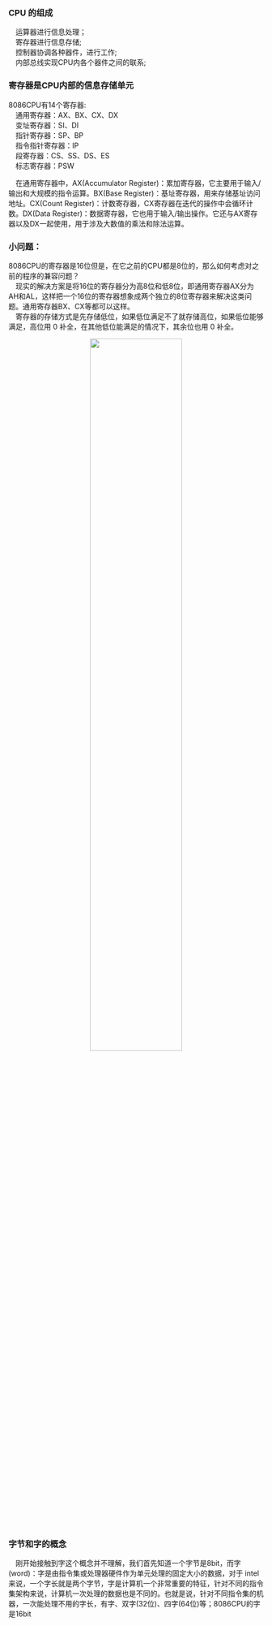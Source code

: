 ### CPU 的组成  
&emsp;运算器进行信息处理；   
&emsp;寄存器进行信息存储;  
&emsp;控制器协调各种器件，进行工作;  
&emsp;内部总线实现CPU内各个器件之间的联系;  

### 寄存器是CPU内部的信息存储单元  
8086CPU有14个寄存器:  
&emsp;通用寄存器：AX、BX、CX、DX  
&emsp;变址寄存器：SI、DI  
&emsp;指针寄存器：SP、BP  
&emsp;指令指针寄存器：IP  
&emsp;段寄存器：CS、SS、DS、ES  
&emsp;标志寄存器：PSW  

&emsp;在通用寄存器中，AX(Accumulator Register)：累加寄存器，它主要用于输入/输出和大规模的指令运算。BX(Base Register)：基址寄存器，用来存储基址访问地址。CX(Count Register)：计数寄存器，CX寄存器在迭代的操作中会循环计数。DX(Data Register)：数据寄存器，它也用于输入/输出操作。它还与AX寄存器以及DX一起使用，用于涉及大数值的乘法和除法运算。

### 小问题：  
8086CPU的寄存器是16位但是，在它之前的CPU都是8位的，那么如何考虑对之前的程序的兼容问题？  
&emsp;现实的解决方案是将16位的寄存器分为高8位和低8位，即通用寄存器AX分为AH和AL，这样把一个16位的寄存器想象成两个独立的8位寄存器来解决这类问题。通用寄存器BX、CX等都可以这样。  
&emsp;寄存器的存储方式是先存储低位，如果低位满足不了就存储高位，如果低位能够满足，高位用 0 补全，在其他低位能满足的情况下，其余位也用 0 补全。
<div align="center">
<img src = "https://github.com/V9n0m/Assembly-language-study-notes/assets/81289456/f4aef68e-a498-47ca-8d3b-004e303a29ee"  width = 60%>
</div>  

### 字节和字的概念   
&emsp;刚开始接触到字这个概念并不理解，我们首先知道一个字节是8bit，而字(word)：字是由指令集或处理器硬件作为单元处理的固定大小的数据，对于 intel 来说，一个字长就是两个字节，字是计算机一个非常重要的特征，针对不同的指令集架构来说，计算机一次处理的数据也是不同的。也就是说，针对不同指令集的机器，一次能处理不用的字长，有字、双字(32位)、四字(64位)等；8086CPU的字是16bit
